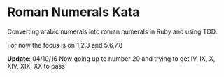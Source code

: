 # Roman Numerals Kata

Converting arabic numerals into roman numerals in Ruby and using TDD.

For now the focus is on 1,2,3 and 5,6,7,8

**Update**: 04/10/16 Now going up to number 20 and trying to get IV, IX, X, XIV, XIX, XX to pass
